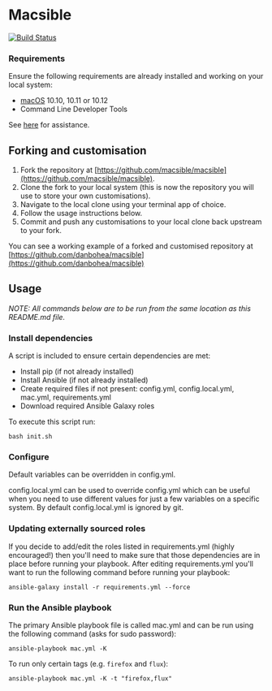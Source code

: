 # Macsible

[![Build Status](https://travis-ci.org/macsible/macsible.svg?branch=master)](https://travis-ci.org/macsible/macsible)


### Requirements

Ensure the following requirements are already installed and working on your local system:

- [macOS](https://support.apple.com/en-us/HT201372) 10.10, 10.11 or 10.12
- Command Line Developer Tools

See [here](docs/install_requirements.md) for assistance.


## Forking and customisation

1. Fork the repository at [https://github.com/macsible/macsible](https://github.com/macsible/macsible).
2. Clone the fork to your local system (this is now the repository you will use to store your own customisations).
3. Navigate to the local clone using your terminal app of choice.
4. Follow the usage instructions below.
5. Commit and push any customisations to your local clone back upstream to your fork.

You can see a working example of a forked and customised repository at [https://github.com/danbohea/macsible](https://github.com/danbohea/macsible)

## Usage

*NOTE: All commands below are to be run from the same location as this README.md file.*


### Install dependencies

A script is included to ensure certain dependencies are met:

- Install pip (if not already installed)
- Install Ansible (if not already installed)
- Create required files if not present: config.yml, config.local.yml, mac.yml, requirements.yml
- Download required Ansible Galaxy roles

To execute this script run:

```
bash init.sh
```


### Configure

Default variables can be overridden in config.yml.

config.local.yml can be used to override config.yml which can be useful when you need to use different values for just a few variables on a specific system. By default config.local.yml is ignored by git.


### Updating externally sourced roles

If you decide to add/edit the roles listed in requirements.yml (highly encouraged!) then you'll need to make sure that those dependencies are in place before running your playbook. After editing requirements.yml you'll want to run the following command before running your playbook:

```
ansible-galaxy install -r requirements.yml --force
```


### Run the Ansible playbook

The primary Ansible playbook file is called mac.yml and can be run using the following command (asks for sudo password):

```
ansible-playbook mac.yml -K
```

To run only certain tags (e.g. `firefox` and `flux`):

```
ansible-playbook mac.yml -K -t "firefox,flux"
```
